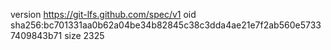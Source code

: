 version https://git-lfs.github.com/spec/v1
oid sha256:bc701331aa0b62a04be34b82845c38c3dda4ae21e7f2ab560e57337409843b71
size 2325
